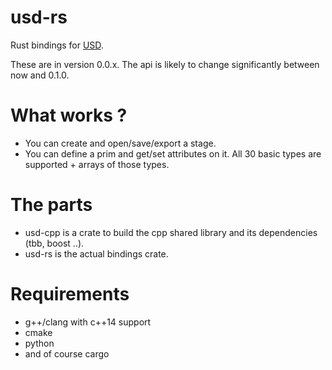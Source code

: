 # usd-rs

Rust bindings for [USD](https://github.com/PixarAnimationStudios/USD).

These are in version 0.0.x. The api is likely to change significantly
between now and 0.1.0.

# What works ?
- You can create and open/save/export a stage.
- You can define a prim and get/set attributes on it.
  All 30 basic types are supported + arrays of those types.

# The parts
- usd-cpp is a crate to build the cpp shared library and its dependencies (tbb, boost ..).
- usd-rs is the actual bindings crate.

# Requirements

- g++/clang with c++14 support
- cmake
- python
- and of course cargo

